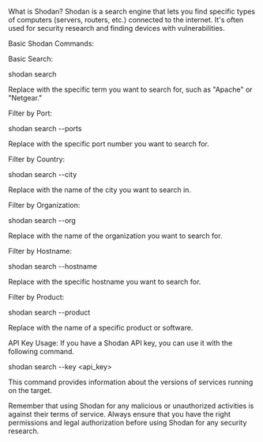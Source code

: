 What is Shodan? Shodan is a search engine that lets you find specific types of computers (servers, routers, etc.) connected to the internet. It's often used for security research and finding devices with vulnerabilities.

Basic Shodan Commands:

Basic Search:

shodan search <query>

Replace <query> with the specific term you want to search for, such as "Apache" or "Netgear."

Filter by Port:

shodan search --ports <port>

Replace <port> with the specific port number you want to search for.

Filter by Country:

shodan search --city <city>

Replace <city> with the name of the city you want to search in.

Filter by Organization:

shodan search --org <organization>

Replace <organization> with the name of the organization you want to search for.

Filter by Hostname:

shodan search --hostname <hostname>

Replace <hostname> with the specific hostname you want to search for.

Filter by Product:

shodan search --product <product>

Replace <product> with the name of a specific product or software.


API Key Usage: If you have a Shodan API key, you can use it with the following command.

shodan search --key <api_key> <query>

This command provides information about the versions of services running on the target.


Remember that using Shodan for any malicious or unauthorized activities is against their terms of service. Always ensure that you have the right permissions and legal authorization before using Shodan for any security research.
